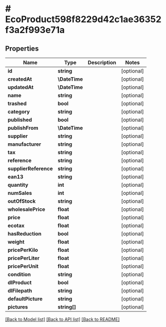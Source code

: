 # # EcoProduct598f8229d42c1ae36352f3a2f993e71a

## Properties

Name | Type | Description | Notes
------------ | ------------- | ------------- | -------------
**id** | **string** |  | [optional]
**createdAt** | **\DateTime** |  | [optional]
**updatedAt** | **\DateTime** |  | [optional]
**name** | **string** |  | [optional]
**trashed** | **bool** |  | [optional]
**category** | **string** |  | [optional]
**published** | **bool** |  | [optional]
**publishFrom** | **\DateTime** |  | [optional]
**supplier** | **string** |  | [optional]
**manufacturer** | **string** |  | [optional]
**tax** | **string** |  | [optional]
**reference** | **string** |  | [optional]
**supplierReference** | **string** |  | [optional]
**ean13** | **string** |  | [optional]
**quantity** | **int** |  | [optional]
**numSales** | **int** |  | [optional]
**outOfStock** | **string** |  | [optional]
**wholesalePrice** | **float** |  | [optional]
**price** | **float** |  | [optional]
**ecotax** | **float** |  | [optional]
**hasReduction** | **bool** |  | [optional]
**weight** | **float** |  | [optional]
**pricePerKilo** | **float** |  | [optional]
**pricePerLiter** | **float** |  | [optional]
**pricePerUnit** | **float** |  | [optional]
**condition** | **string** |  | [optional]
**dlProduct** | **bool** |  | [optional]
**dlFilepath** | **string** |  | [optional]
**defaultPicture** | **string** |  | [optional]
**pictures** | **string[]** |  | [optional]

[[Back to Model list]](../../README.md#models) [[Back to API list]](../../README.md#endpoints) [[Back to README]](../../README.md)
